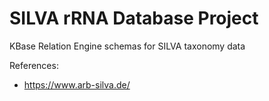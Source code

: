 # SILVA rRNA Database Project

KBase Relation Engine schemas for SILVA taxonomy data

References:

* https://www.arb-silva.de/
